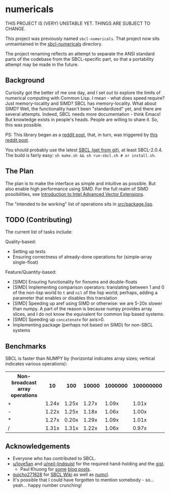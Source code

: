 # numericals

THIS PROJECT IS (VERY) UNSTABLE YET. THINGS ARE SUBJECT TO CHANGE.

This project was previously named `sbcl-numericals`. That project now sits unmaintained in the [sbcl-numericals](./sbcl-numericals) directory.

The project renaming reflects an attempt to separate the ANSI standard parts of the codebase
from the SBCL-specific part, so that a portability attempt may be made in the future.

## Background

Curiosity got the better of me one day, and I set out to explore the limits of numerical computing with Common Lisp. I mean - what does speed require? Just memory-locality and SIMD?
SBCL has memory-locality. What about SIMD? Well, the functionality hasn't been "standardized" yet, and there are several attempts. Indeed, 
SBCL needs more documentation - think Emacs! But knowledge exists in people's heads. People are willing to share it. So, this was possible. 

PS: This library began as a [reddit post](https://www.reddit.com/r/lisp/comments/fkfgjn/sbcl_with_simd_how_to_optimize_sseavx2_to_pointer/), that, in turn, was triggered by [this reddit post](https://www.reddit.com/r/lisp/comments/fjmm6y/deep_learning_with_gpus/).

You should probably use the latest [SBCL (get from git)](https://github.com/sbcl/sbcl), at least SBCL-2.0.4. The build is fairly easy: `sh make.sh && sh run-sbcl.sh # or install.sh`.

## The Plan

The plan is to make the interface as simple and intuitive as possible. But also enable
high performance using SIMD. For the full realm of SIMD possibilities, see [Introduction
to Intel Advanced Vector Extensions](https://software.intel.com/en-us/articles/introduction-to-intel-advanced-vector-extensions).

The "intended to be working" list of operations sits in [src/package.lisp](./src/package.lisp).

## TODO (Contributing)

The current list of tasks include:

Quality-based:

- Setting up tests
- Ensuring correctness of already-done operations for (simple-array single-float)

Feature/Quantity-based:

- [SIMD] Ensuring functionality for fixnums and double-floats
- [SIMD] Implementing comparison operators: translating between 1 and 0 of the non-lisp world
to `t` and `nil` of the lisp world; perhaps, adding a parameter that enables or disables
this translation
- [SIMD] Speeding up aref using SIMD or otherwise: we are 5-20x slower than numpy. A part of
the reason is because numpy provides array slices, and I do not know the equivalent for common
lisp based systems.
- [SIMD] Speeding up `concatenate` for axis>0.
- Implementing package (perhaps not based on SIMD) for non-SBCL systems

## Benchmarks







<div id='benchmark'>
  <p>SBCL is faster than NUMPY by (horizontal indicates array sizes; vertical indicates various operations): 
  </p>
  <table>
<tr>
  <th>Non-broadcast array operations
  </th>
<th>10
</th>
<th>100
</th>
<th>10000
</th>
<th>1000000
</th>
<th>100000000
</th>
</tr>
<tr>
  <td>+
  </td>
<td>1.24x
</td>
<td>1.25x
</td>
<td>1.27x
</td>
<td>1.09x
</td>
<td>1.01x
</td>
</tr>
<tr>
  <td>-
  </td>
<td>1.22x
</td>
<td>1.25x
</td>
<td>1.18x
</td>
<td>1.06x
</td>
<td>1.00x
</td>
</tr>
<tr>
  <td>*
  </td>
<td>1.27x
</td>
<td>0.20x
</td>
<td>1.29x
</td>
<td>1.09x
</td>
<td>1.01x
</td>
</tr>
<tr>
  <td>/
  </td>
<td>1.31x
</td>
<td>1.31x
</td>
<td>1.22x
</td>
<td>1.06x
</td>
<td>0.97x
</td>
</tr>
  </table>
</div>

<!-- The above div would be filled by :numericals/tests when *write-to-readme* is T. -->

## Acknowledgements

- Everyone who has contributed to SBCL.
- [u/love5an](https://www.reddit.com/user/love5an/) and [u/neil-lindquist](https://www.reddit.com/user/neil-lindquist/) for the required hand-holding and the [gist](https://gist.github.com/Lovesan/660866b96a2632b900359333a251cc1c).
  - Paul Khuong for [some](https://pvk.ca/Blog/2013/06/05/fresh-in-sbcl-1-dot-1-8-sse-intrinsics/) [blog posts](https://pvk.ca/Blog/2014/08/16/how-to-define-new-intrinsics-in-sbcl/).
- [guicho271828](https://github.com/guicho271828) for [SBCL Wiki](https://github.com/guicho271828/sbcl-wiki/wiki) as well as [numcl](https://github.com/numcl/numcl).
- It's possible that I could have forgotten to mention somebody - so... yeah... happy number crunching!

